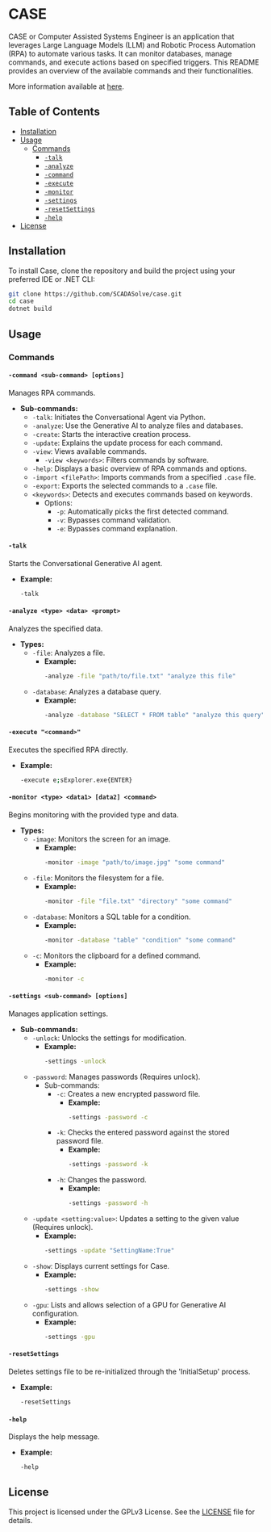 # CASE

CASE or Computer Assisted Systems Engineer is an application that leverages Large Language Models (LLM) and Robotic Process Automation (RPA) to automate various tasks. It can monitor databases, manage commands, and execute actions based on specified triggers. This README provides an overview of the available commands and their functionalities.

More information available at [here](http://www.scadasolve.com/case/).

## Table of Contents

- [Installation](#installation)
- [Usage](#usage)
  - [Commands](#commands)
    - [`-talk`](#-talk)
    - [`-analyze`](#-analyze)
    - [`-command`](#-command)
    - [`-execute`](#-execute)
    - [`-monitor`](#-monitor)
    - [`-settings`](#-settings)
    - [`-resetSettings`](#resetsettings)
    - [`-help`](#help)
- [License](#license)

## Installation

To install Case, clone the repository and build the project using your preferred IDE or .NET CLI:

```sh
git clone https://github.com/SCADASolve/case.git
cd case
dotnet build
```
## Usage

### Commands

#### `-command <sub-command> [options]`

Manages RPA commands.

- **Sub-commands:**
  - `-talk`: Initiates the Conversational Agent via Python.
  - `-analyze`: Use the Generative AI to analyze files and databases.
  - `-create`: Starts the interactive creation process.
  - `-update`: Explains the update process for each command.
  - `-view`: Views available commands.
    - `-view <keywords>`: Filters commands by software.
  - `-help`: Displays a basic overview of RPA commands and options.
  - `-import <filePath>`: Imports commands from a specified `.case` file.
  - `-export`: Exports the selected commands to a `.case` file.
  - `<keywords>`: Detects and executes commands based on keywords.
    - Options:
      - `-p`: Automatically picks the first detected command.
      - `-v`: Bypasses command validation.
      - `-e`: Bypasses command explanation.

#### `-talk`

Starts the Conversational Generative AI agent.

- **Example:**
  ```sh
  -talk

#### `-analyze <type> <data> <prompt>`

Analyzes the specified data.

- **Types:**
  - `-file`: Analyzes a file.
    - **Example:**
      ```sh
      -analyze -file "path/to/file.txt" "analyze this file"
      ```
  - `-database`: Analyzes a database query.
    - **Example:**
      ```sh
      -analyze -database "SELECT * FROM table" "analyze this query"
      ```

#### `-execute "<command>"`

Executes the specified RPA directly.

- **Example:**
  ```sh
  -execute e;sExplorer.exe{ENTER}
  ```
#### `-monitor <type> <data1> [data2] <command>`

Begins monitoring with the provided type and data.

- **Types:**
  - `-image`: Monitors the screen for an image.
    - **Example:**
      ```sh
      -monitor -image "path/to/image.jpg" "some command"
      ```
  - `-file`: Monitors the filesystem for a file.
    - **Example:**
      ```sh
      -monitor -file "file.txt" "directory" "some command"
      ```
  - `-database`: Monitors a SQL table for a condition.
    - **Example:**
      ```sh
      -monitor -database "table" "condition" "some command"
      ```
  - `-c`: Monitors the clipboard for a defined command.
    - **Example:**
      ```sh
      -monitor -c
      ```

#### `-settings <sub-command> [options]`

Manages application settings.

- **Sub-commands:**
  - `-unlock`: Unlocks the settings for modification.
    - **Example:**
      ```sh
      -settings -unlock
      ```
  - `-password`: Manages passwords (Requires unlock).
    - Sub-commands:
      - `-c`: Creates a new encrypted password file.
        - **Example:**
          ```sh
          -settings -password -c
          ```
      - `-k`: Checks the entered password against the stored password file.
        - **Example:**
          ```sh
          -settings -password -k
          ```
      - `-h`: Changes the password.
        - **Example:**
          ```sh
          -settings -password -h
          ```
  - `-update <setting:value>`: Updates a setting to the given value (Requires unlock).
    - **Example:**
      ```sh
      -settings -update "SettingName:True"
      ```
  - `-show`: Displays current settings for Case.
    - **Example:**
      ```sh
      -settings -show
      ```
  - `-gpu`: Lists and allows selection of a GPU for Generative AI configuration.
    - **Example:**
      ```sh
      -settings -gpu
      ```

#### `-resetSettings`

Deletes settings file to be re-initialized through the 'InitialSetup' process.

- **Example:**
  ```sh
  -resetSettings

#### `-help`

Displays the help message.

- **Example:**
  ```sh
  -help

## License

This project is licensed under the GPLv3 License. See the [LICENSE](LICENSE) file for details.
